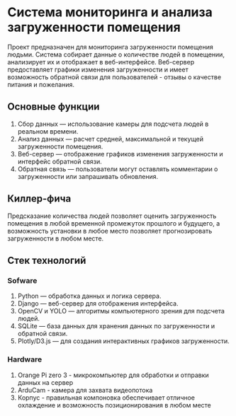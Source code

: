 # Система мониторинга и анализа загруженности помещения

Проект предназначен для мониторинга загруженности помещения людьми. Система собирает данные о количестве людей в помещении, анализирует их и отображает в веб-интерфейсе. Веб-сервер предоставляет графики изменения загруженности и имеет возможность обратной связи для пользователей - отзывы о качестве питания и пожелания.

## Основные функции
1. Сбор данных — использование камеры для подсчета людей в реальном времени.
2. Анализ данных — расчет средней, максимальной и текущей загруженности помещения.
3. Веб-сервер — отображение графиков изменения загруженности и интерфейс обратной связи.
4. Обратная связь — пользователи могут оставлять комментарии о загруженности или запрашивать обновления.

## Киллер-фича

Предсказание количества людей позволяет оценить загруженность помещения в любой временной промежуток прошлого и будущего, а возможность установки в любое место позволяет прогнозировать загруженности в любом месте.

## Стек технологий 

### Sofware

1. Python — обработка данных и логика сервера.
2. Django — веб-сервер для отображения интерфейса.
3. OpenCV и YOLO — алгоритмы компьютерного зрения для подсчета людей.
4. SQLite — база данных для хранения данных по загруженности и обратной связи.
5. Plotly/D3.js — для создания интерактивных графиков загруженности.

### Hardware

1. Orange Pi zero 3 - микрокомпьютер для обработки и отправки данных на сервер
2. ArduCam - камера для захвата видеопотока
3. Корпус - правильная компоновка обеспечивает отличное охлаждение и возможность позиционирования в любом месте 

